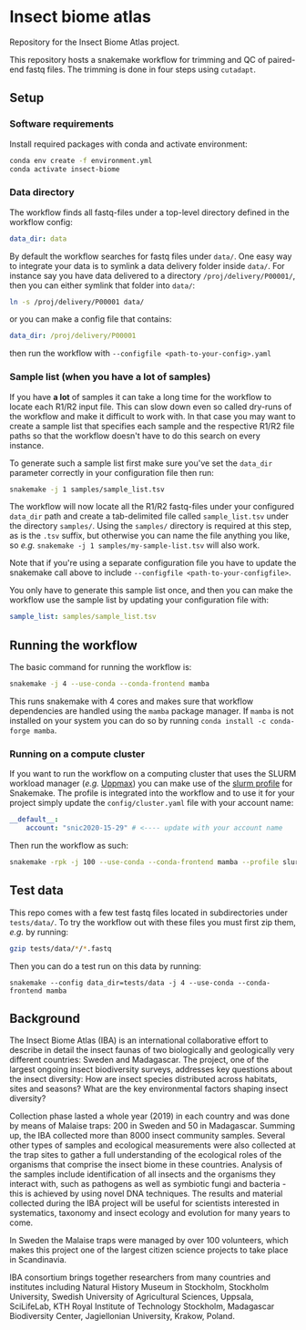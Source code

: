 # Insect biome atlas
Repository for the Insect Biome Atlas project.

This repository hosts a snakemake workflow for trimming and QC
of paired-end fastq files. The trimming is done in four steps
using `cutadapt`.

## Setup

### Software requirements
Install required packages with conda and activate environment:

```bash
conda env create -f environment.yml
conda activate insect-biome
```

### Data directory

The workflow finds all fastq-files under a top-level directory defined in the 
workflow config:

```yaml
data_dir: data
```

By default the workflow searches for fastq files under `data/`.
One easy way to integrate your data is to symlink a data delivery folder inside
`data/`. For instance say you have data delivered to a directory
`/proj/delivery/P00001/`, then you can either symlink that folder into `data/`:

```bash
ln -s /proj/delivery/P00001 data/
```

or you can make a config file that contains:

```yaml
data_dir: /proj/delivery/P00001
```

then run the workflow with `--configfile <path-to-your-config>.yaml`

### Sample list (when you have a lot of samples)

If you have **a lot** of samples it can take a long time for the workflow to
locate each R1/R2 input file. This can slow down even so called dry-runs of the 
workflow and make it difficult to work with. In that case you may want to create
a sample list that specifies each sample and the respective R1/R2 file paths so
that the workflow doesn't have to do this search on every instance.

To generate such a sample list first make sure you've set the `data_dir` 
parameter correctly in your configuration file then run:

```bash
snakemake -j 1 samples/sample_list.tsv
```

The workflow will now locate all the R1/R2 fastq-files under your configured 
`data_dir` path and create a tab-delimited file called `sample_list.tsv` under
the directory `samples/`. Using the `samples/` directory is required at this step,
as is the `.tsv` suffix, but otherwise you can name the file anything you like, 
so _e.g._ `snakemake -j 1 samples/my-sample-list.tsv` will also work.

Note that if you're using a separate configuration file you have to update the 
snakemake call above to include `--configfile <path-to-your-configfile>`.

You only have to generate this sample list once, and then you can make the 
workflow use the sample list by updating your configuration file with:

```yaml
sample_list: samples/sample_list.tsv
```

## Running the workflow

The basic command for running the workflow is:

```bash
snakemake -j 4 --use-conda --conda-frontend mamba
```

This runs snakemake with 4 cores and makes sure that workflow dependencies
are handled using the `mamba` package manager. If `mamba` is not installed on
your system you can do so by running `conda install -c conda-forge mamba`.

### Running on a compute cluster

If you want to run the workflow on a computing cluster that uses the SLURM workload
manager (_e.g._ [Uppmax](https://uppmax.uu.se/)) you can make use of the [slurm
profile](https://github.com/Snakemake-Profiles/slurm) for Snakemake. The profile
is integrated into the workflow and to use it for your project simply update
the `config/cluster.yaml` file with your account name:

```yaml
__default__:
    account: "snic2020-15-29" # <---- update with your account name
```

Then run the workflow as such:

```bash
snakemake -rpk -j 100 --use-conda --conda-frontend mamba --profile slurm  
```

## Test data

This repo comes with a few test fastq files located in subdirectories under 
`tests/data/`. To try the workflow out with these files you must first zip them,
_e.g._ by running:

```bash
gzip tests/data/*/*.fastq
```

Then you can do a test run on this data by running:

```
snakemake --config data_dir=tests/data -j 4 --use-conda --conda-frontend mamba
```

## Background
The Insect Biome Atlas (IBA) is an international collaborative effort to 
describe in detail the insect faunas of two biologically and geologically very 
different countries: Sweden and Madagascar. The project, one of the largest 
ongoing insect biodiversity surveys, addresses key questions about the insect 
diversity: How are insect species distributed across habitats, sites and 
seasons? What are the key environmental factors shaping insect diversity?

Collection phase lasted a whole year (2019) in each country and was done by 
means of Malaise traps: 200 in Sweden and 50 in Madagascar. Summing up, the IBA 
collected more than 8000 insect community samples. Several other types of 
samples and ecological measurements were also collected at the trap sites to 
gather a full understanding of the ecological roles of the organisms that 
comprise the insect biome in these countries. Analysis of the samples include 
identification of all insects and the organisms they interact with, such as 
pathogens as well as symbiotic fungi and bacteria - this is achieved by using 
novel DNA techniques. The results and material collected during the IBA project 
will be useful for scientists interested in systematics, taxonomy and insect 
ecology and evolution for many years to come.

In Sweden the Malaise traps were managed by over 100 volunteers, which makes 
this project one of the largest citizen science projects to take place in 
Scandinavia.

IBA consortium brings together researchers from many countries and institutes 
including Natural History Museum in Stockholm, Stockholm University, Swedish 
University of Agricultural Sciences, Uppsala, SciLifeLab, KTH Royal Institute 
of Technology Stockholm, Madagascar Biodiversity Center, Jagiellonian 
University, Krakow, Poland. 

